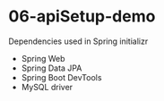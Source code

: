 # 06-apiSetup-demo
Dependencies used in Spring initializr
- Spring Web
- Spring Data JPA
- Spring Boot DevTools
- MySQL driver